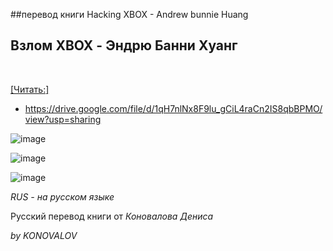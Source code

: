 ##перевод книги Hacking XBOX - Andrew bunnie Huang
## Взлом XBOX - Эндрю Банни Хуанг
<p>&nbsp;</p>

[[Читать:]](https://drive.google.com/file/d/1qH7nlNx8F9lu_gCiL4raCn2IS8qbBPMO/view?usp=sharing) 
- https://drive.google.com/file/d/1qH7nlNx8F9lu_gCiL4raCn2IS8qbBPMO/view?usp=sharing


![image](https://github.com/user-attachments/assets/fb261d76-8f99-4e9d-975c-97f430631a40)


![image](https://github.com/user-attachments/assets/2a04fa1d-4fce-40c5-aee9-d1c42765cbc4)


![image](https://github.com/user-attachments/assets/b3b81fce-e030-4706-96d5-f87b354c7832)

<p><em>RUS - на русском языке</em></p>

<p>Русский перевод книги от <em>Коновалова Дениса</em></p>
<p><em>by KONOVALOV</em></p>
